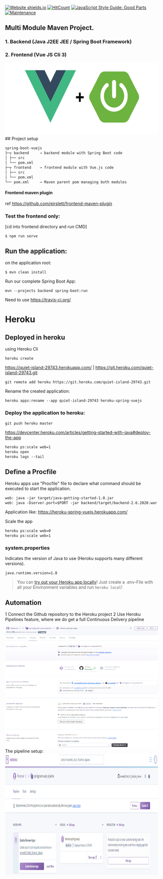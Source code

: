 [![Website shields.io](https://img.shields.io/website-up-down-green-red/http/shields.io.svg)](https://heroku-spring-vuejs.herokuapp.com)
[![HitCount](http://hits.dwyl.com/ahmed82/Multi_Module_Maven.svg)](http://hits.dwyl.com/ahmed82/Multi_Module_Maven)
[![JavaScript Style Guide: Good Parts](https://img.shields.io/badge/code%20style-goodparts-brightgreen.svg?style=flat)](https://github.com/dwyl/goodparts "JavaScript The Good Parts")
[![Maintenance](https://img.shields.io/badge/Maintained%3F-yes-green.svg)](https://github.com/ahmed82/Multi_Module_Maven/)


## Multi Module Maven Project.

### 1. Backend (Java J2EE JEE / Spring Boot Framework)
### 2. Frontend (Vue JS Cli 3)
<img src="images/app-logo.PNG" width="600" height="238">
## Project setup

```
spring-boot-vuejs
├─┬ backend     → backend module with Spring Boot code
│ ├── src
│ └── pom.xml
├─┬ frontend    → frontend module with Vue.js code
│ ├── src
│ └── pom.xml
└── pom.xml     → Maven parent pom managing both modules
```


#### Frontend maven plugin 
ref https://github.com/eirslett/frontend-maven-plugin
### Test the frontend only:
[cd into frontend directory and run CMD]
```
$ npm run serve
```

## Run the application:
on the application root:
```
$ mvn clean install
```

Run our complete Spring Boot App:
```
mvn --projects backend spring-boot:run
```
Need to use 
https://travis-ci.org/

# Heroku

## Deployed in heroku
using Heroku Cli
```
heroku create
```

https://quiet-island-29743.herokuapp.com/ | https://git.heroku.com/quiet-island-29743.git
```
git remote add heroku https://git.heroku.com/quiet-island-29743.git
```
Rename the created application:
```
heroku apps:rename --app quiet-island-29743 heroku-spring-vuejs
```
### Deploy the application to heroku:
```
git push heroku master
```
https://devcenter.heroku.com/articles/getting-started-with-java#deploy-the-app
```
heroku ps:scale web=1
heroku open
heroku logs --tail
```
## Define a Procfile
Heroku apps use "Procfile" file to declare what command should be executed to start the application.
```
web: java -jar target/java-getting-started-1.0.jar
web: java -Dserver.port=$PORT -jar backend/target/backend-2.6.2020.war
```

Application like:
https://heroku-spring-vuejs.herokuapp.com/

Scale the app
```
heroku ps:scale web=0
heroku ps:scale web=1
```
### system.properties
Indicates the version of Java to use (Heroku supports many different versions).
```
java.runtime.version=1.8
```
> You can [try out your Heroku app locally](https://devcenter.heroku.com/articles/heroku-local)! Just create a .env-File with all your Environment variables and run `heroku local`! 
## Automation 
1 Connect the Github repository to the Heroku project 
2 Use Heroku Pipelines feature, where we do get a full Continuous Delivery pipeline

<img src="images/heroku-deploy.PNG" width="600" height="400">
The pipeline setup:
<img src="images/heroku-pipeline.PNG" width="600" height="400">
